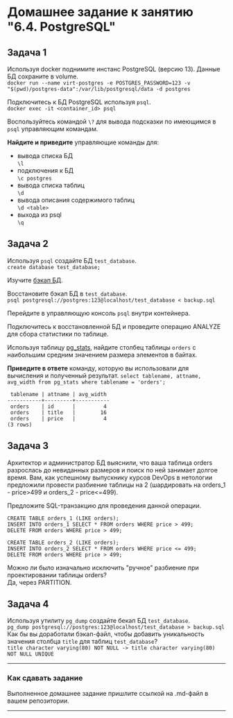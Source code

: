 # Домашнее задание к занятию "6.4. PostgreSQL"

## Задача 1

Используя docker поднимите инстанс PostgreSQL (версию 13). Данные БД сохраните в volume.  
`docker run --name virt-postgres -e POSTGRES_PASSWORD=123 -v "$(pwd)/postgres-data":/var/lib/postgresql/data -d postgres`  

Подключитесь к БД PostgreSQL используя `psql`.  
`docker exec -it <container_id> psql`  

Воспользуйтесь командой `\?` для вывода подсказки по имеющимся в `psql` управляющим командам.

**Найдите и приведите** управляющие команды для:
- вывода списка БД  
`\l`  
- подключения к БД  
`\c postgres`  
- вывода списка таблиц  
`\d`  
- вывода описания содержимого таблиц  
`\d <table>`  
- выхода из psql  
`\q`  

## Задача 2

Используя `psql` создайте БД `test_database`.  
`create database test_database;`  

Изучите [бэкап БД](https://github.com/netology-code/virt-homeworks/tree/master/06-db-04-postgresql/test_data).

Восстановите бэкап БД в `test_database`.  
`psql postgresql://postgres:123@localhost/test_database < backup.sql`  

Перейдите в управляющую консоль `psql` внутри контейнера.

Подключитесь к восстановленной БД и проведите операцию ANALYZE для сбора статистики по таблице.

Используя таблицу [pg_stats](https://postgrespro.ru/docs/postgresql/12/view-pg-stats), найдите столбец таблицы `orders` 
с наибольшим средним значением размера элементов в байтах.  


**Приведите в ответе** команду, которую вы использовали для вычисления и полученный результат.
`select tablename, attname, avg_width from pg_stats where tablename = 'orders';`  
```
 tablename | attname | avg_width
-----------+---------+-----------
 orders    | id      |         4
 orders    | title   |        16
 orders    | price   |         4
(3 rows)
```

## Задача 3

Архитектор и администратор БД выяснили, что ваша таблица orders разрослась до невиданных размеров и
поиск по ней занимает долгое время. Вам, как успешному выпускнику курсов DevOps в нетологии предложили
провести разбиение таблицы на 2 (шардировать на orders_1 - price>499 и orders_2 - price<=499).

Предложите SQL-транзакцию для проведения данной операции.  
```
CREATE TABLE orders_1 (LIKE orders);
INSERT INTO orders_1 SELECT * FROM orders WHERE price > 499;
DELETE FROM orders WHERE price > 499;

CREATE TABLE orders_2 (LIKE orders);
INSERT INTO orders_2 SELECT * FROM orders WHERE price <= 499;
DELETE FROM orders WHERE price > 499;
```

Можно ли было изначально исключить "ручное" разбиение при проектировании таблицы orders?  
Да, через PARTITION.

## Задача 4

Используя утилиту `pg_dump` создайте бекап БД `test_database`.  
`pg_dump postgresql://postgres:123@localhost/test_database > backup.sql`  
Как бы вы доработали бэкап-файл, чтобы добавить уникальность значения столбца `title` для таблиц `test_database`?  
`title character varying(80) NOT NULL -> title character varying(80) NOT NULL UNIQUE`

---

### Как cдавать задание

Выполненное домашнее задание пришлите ссылкой на .md-файл в вашем репозитории.

---
